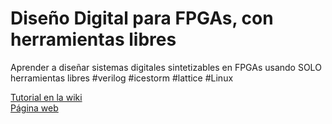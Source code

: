 # Diseño Digital para FPGAs, con herramientas libres
Aprender a diseñar sistemas digitales sintetizables en FPGAs usando SOLO herramientas libres  #verilog #icestorm #lattice #Linux

[Tutorial en la wiki](https://github.com/Obijuan/open-fpga-verilog-tutorial/wiki)  
[Página web](http://obijuan.github.io/open-fpga-verilog-tutorial/)
